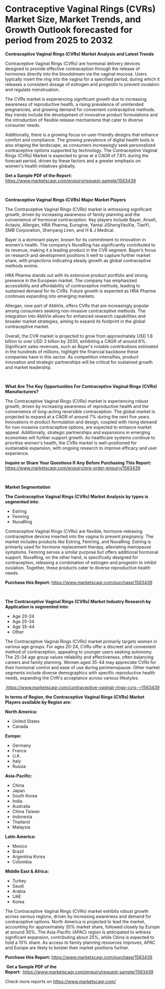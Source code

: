 <p><h1>Contraceptive Vaginal Rings (CVRs) Market Size, Market Trends, and Growth Outlook forecasted for period from 2025 to 2032</h1></p><p><strong>Contraceptive Vaginal Rings (CVRs) Market Analysis and Latest Trends</strong></p>
<p><p>Contraceptive Vaginal Rings (CVRs) are hormonal delivery devices designed to provide effective contraception through the release of hormones directly into the bloodstream via the vaginal mucosa. Users typically insert the ring into the vagina for a specified period, during which it releases a consistent dosage of estrogen and progestin to prevent ovulation and regulate menstruation. </p><p>The CVRs market is experiencing significant growth due to increasing awareness of reproductive health, a rising prevalence of unintended pregnancies, and growing demand for convenient contraceptive methods. Key trends include the development of innovative product formulations and the introduction of flexible release mechanisms that cater to diverse consumer needs. </p><p>Additionally, there is a growing focus on user-friendly designs that enhance comfort and compliance. The growing prevalence of digital health tools is also shaping the landscape, as consumers increasingly seek personalized contraceptive options supported by technology. The Contraceptive Vaginal Rings (CVRs) Market is expected to grow at a CAGR of 7.8% during the forecast period, driven by these factors and a greater emphasis on women's health initiatives globally.</p></p>
<p><strong>Get a Sample PDF of the Report:&nbsp;</strong> <a href="https://www.marketscagr.com/enquiry/request-sample/1563439?utm_campaign=2271&utm_medium=2&utm_source=Github&utm_content=ia&utm_term=04032025&utm_id=contraceptive-vaginal-rings-cvrs">https://www.marketscagr.com/enquiry/request-sample/1563439</a></p>
<p>&nbsp;</p>
<p><strong>Contraceptive Vaginal Rings (CVRs) Major Market Players</strong></p>
<p><p>The Contraceptive Vaginal Rings (CVRs) market is witnessing significant growth, driven by increasing awareness of family planning and the convenience of hormonal contraception. Key players include Bayer, Ansell, Actavis, Allergan, HRA Pharma, Eurogine, Yantai JiShengYaoXie, TianYi, SMB Corporation, Shenyang Liren, and H & J Medical.</p><p>Bayer is a dominant player, known for its commitment to innovation in women's health. The company’s NuvaRing has significantly contributed to its revenue, making it a leading product in the CVR segment. Bayer’s focus on research and development positions it well to capture further market share, with projections indicating steady growth as global contraceptive methods evolve.</p><p>HRA Pharma stands out with its extensive product portfolio and strong presence in the European market. The company has emphasized accessibility and affordability of contraceptive methods, leading to sustained demand for its CVRs. Future growth is expected as HRA Pharma continues expanding into emerging markets.</p><p>Allergan, now part of AbbVie, offers CVRs that are increasingly popular among consumers seeking non-invasive contraceptive methods. The integration into AbbVie allows for enhanced research capabilities and broader market strategies, aiming to expand its footprint in the global contraceptive market.</p><p>Overall, the CVR market is projected to grow from approximately USD 1.8 billion to over USD 3 billion by 2030, exhibiting a CAGR of around 6%. Significant sales revenues, such as Bayer's notable contributions estimated in the hundreds of millions, highlight the financial backbone these companies have in this sector. As competition intensifies, product innovation and strategic partnerships will be critical for sustained growth and market leadership.</p></p>
<p>&nbsp;</p>
<p><strong>What Are The Key Opportunities For Contraceptive Vaginal Rings (CVRs) Manufacturers?</strong></p>
<p><p>The Contraceptive Vaginal Rings (CVRs) market is experiencing robust growth, driven by increasing awareness of reproductive health and the convenience of long-acting reversible contraception. The global market is projected to expand at a CAGR of around 7% during the next five years. Innovations in product formulation and design, coupled with rising demand for non-invasive contraceptive options, are expected to enhance market appeal. Additionally, strategic partnerships and expansions in emerging economies will further support growth. As healthcare systems continue to prioritize women's health, the CVRs market is well-positioned for sustainable expansion, with ongoing research to improve efficacy and user experience.</p></p>
<p><strong>Inquire or Share Your Questions If Any Before Purchasing This Report:</strong> <a href="https://www.marketscagr.com/enquiry/pre-order-enquiry/1563439?utm_campaign=2271&utm_medium=2&utm_source=Github&utm_content=ia&utm_term=04032025&utm_id=contraceptive-vaginal-rings-cvrs">https://www.marketscagr.com/enquiry/pre-order-enquiry/1563439</a></p>
<p>&nbsp;</p>
<p><strong>Market Segmentation</strong></p>
<p><strong>The Contraceptive Vaginal Rings (CVRs) Market Analysis by types is segmented into:</strong></p>
<p><ul><li>Estring</li><li>Femring</li><li>NuvaRing</li></ul></p>
<p><p>Contraceptive Vaginal Rings (CVRs) are flexible, hormone-releasing contraceptive devices inserted into the vagina to prevent pregnancy. The market includes products like Estring, Femring, and NuvaRing. Estring is primarily used for hormone replacement therapy, alleviating menopause symptoms. Femring serves a similar purpose but offers additional hormonal support. NuvaRing, on the other hand, is specifically designed for contraception, releasing a combination of estrogen and progestin to inhibit ovulation. Together, these products cater to diverse reproductive health needs.</p></p>
<p><strong>Purchase this Report:&nbsp;</strong><a href="https://www.marketscagr.com/purchase/1563439?utm_campaign=2271&utm_medium=2&utm_source=Github&utm_content=ia&utm_term=04032025&utm_id=contraceptive-vaginal-rings-cvrs">https://www.marketscagr.com/purchase/1563439</a></p>
<p>&nbsp;</p>
<p><strong>The Contraceptive Vaginal Rings (CVRs) Market Industry Research by Application is segmented into:</strong></p>
<p><ul><li>Age 20-24</li><li>Age 25-34</li><li>Age 35-44</li><li>Other</li></ul></p>
<p><p>The Contraceptive Vaginal Rings (CVRs) market primarily targets women in various age groups. For ages 20-24, CVRs offer a discreet and convenient method of contraception, appealing to younger users seeking autonomy. The 25-34 age group values reliability and effectiveness, often balancing careers and family planning. Women aged 35-44 may appreciate CVRs for their hormonal control and ease of use during perimenopause. Other market segments include diverse demographics with specific reproductive health needs, expanding the CVR's acceptance across various lifestyles.</p></p>
<p><a href="https://www.marketscagr.com/contraceptive-vaginal-rings-cvrs--r1563439?utm_campaign=2271&utm_medium=2&utm_source=Github&utm_content=ia&utm_term=04032025&utm_id=contraceptive-vaginal-rings-cvrs">&nbsp;https://www.marketscagr.com/contraceptive-vaginal-rings-cvrs--r1563439</a></p>
<p><strong>In terms of Region, the Contraceptive Vaginal Rings (CVRs) Market Players available by Region are:</strong></p>
<p>
    <p> <strong> North America: </strong>
        <ul>
            <li>United States</li>
            <li>Canada</li>
        </ul>
        </p> 
    <p> <strong> Europe: </strong>
        <ul>
            <li>Germany</li>
            <li>France</li>
            <li>U.K.</li>
            <li>Italy</li>
            <li>Russia</li>
        </ul>
        </p> 
    <p> <strong> Asia-Pacific: </strong>
        <ul>
            <li>China</li>
            <li>Japan</li>
            <li>South Korea</li>
            <li>India</li>
            <li>Australia</li>
            <li>China Taiwan</li>
            <li>Indonesia</li>
            <li>Thailand</li>
            <li>Malaysia</li>
        </ul>
        </p> 
    <p> <strong> Latin America: </strong>
        <ul>
            <li>Mexico</li>
            <li>Brazil</li>
            <li>Argentina Korea</li>
            <li>Colombia</li>
        </ul>
        </p> 
    <p> <strong> Middle East & Africa: </strong>
        <ul>
            <li>Turkey</li>
            <li>Saudi</li>
            <li>Arabia</li>
            <li>UAE</li>
            <li>Korea</li>
        </ul>
    </p>
    </p>
<p><p>The Contraceptive Vaginal Rings (CVRs) market exhibits robust growth across various regions, driven by increasing awareness and demand for contraceptive options. North America is projected to lead the market, accounting for approximately 35% market share, followed closely by Europe at around 30%. The Asia-Pacific (APAC) region is anticipated to witness significant expansion, contributing about 25%, while China is expected to hold a 10% share. As access to family planning resources improves, APAC and Europe are likely to bolster their market positions further.</p></p>
<p><strong>Purchase this Report: </strong><a href="https://www.marketscagr.com/purchase/1563439?utm_campaign=2271&utm_medium=2&utm_source=Github&utm_content=ia&utm_term=04032025&utm_id=contraceptive-vaginal-rings-cvrs">https://www.marketscagr.com/purchase/1563439</a></p>
<p>&nbsp;<strong>Get a Sample PDF of the Report:&nbsp;&nbsp;</strong><a href="https://www.marketscagr.com/enquiry/request-sample/1563439?utm_campaign=2271&utm_medium=2&utm_source=Github&utm_content=ia&utm_term=04032025&utm_id=contraceptive-vaginal-rings-cvrs">https://www.marketscagr.com/enquiry/request-sample/1563439</a></p>
<p><strong></strong></p>
<p>Check more reports on <a href="https://www.marketscagr.com/?utm_campaign=2271&utm_medium=2&utm_source=Github&utm_content=ia&utm_term=04032025&utm_id=contraceptive-vaginal-rings-cvrs">https://www.marketscagr.com/</a></p>